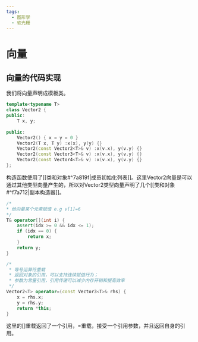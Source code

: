 ```yaml
---
tags:
  - 图形学
  - 软光栅
---
```

# 向量

## 向量的代码实现

我们将向量声明成模板类。
```Cpp
template<typename T>
class Vector2 {
public:
	T x, y;
	
public:
	Vector2() { x = y = 0 }
	Vector2(T x, T y) :x(x), y(y) {}
	Vector2(const Vector2<T>& v) :x(v.x), y(v.y) {}
	Vector2(const Vector3<T>& v) :x(v.x), y(v.y) {}
	Vector2(const Vector4<T>& v) :x(v.x), y(v.y) {}
};
```
构造函数使用了[[类和对象#^7a819f|成员初始化列表]]。这里Vector2向量是可以通过其他类型向量产生的，所以对Vector2类型向量声明了几个[[类和对象#^f7a712|副本构造器]]。

```Cpp
/*
* 给向量某个元素赋值 e.g v[1]=6
*/
T& operator[](int i) {
	assert(idx >= 0 && idx <= 1);
	if (idx == 0) {
		return x;
	}
	return y;
}

/*
 * 等号运算符重载
 * 返回对象的引用，可以支持连续赋值行为；
 * 参数为常量引用，引用传递可以减少内存开销和提高效率
 */
Vector2<T> operator=(const Vector3<T>& rhs) {
	x = rhs.x;
	y = rhs.y;
	return *this;
}
```
这里的[]重载返回了一个引用，=重载，接受一个引用参数，并且返回自身的引用。